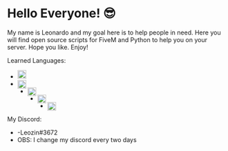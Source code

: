 # Hello Everyone! 😎

My name is Leonardo and my goal here is to help people in need. Here you will find open source scripts for FiveM and Python to help you on your server. Hope you like. Enjoy!

Learned Languages:
- <img src="https://upload.wikimedia.org/wikipedia/commons/thumb/0/0a/Python.svg/1200px-Python.svg.png" width="20vw" height="20vh">
- <img align="left" alt="JAVASCRIPT" src="https://upload.wikimedia.org/wikipedia/commons/thumb/9/99/Unofficial_JavaScript_logo_2.svg/1200px-Unofficial_JavaScript_logo_2.svg.png" width="20vw" height="20vh">
- <img align="left" alt="HTML 5" src="https://upload.wikimedia.org/wikipedia/commons/thumb/6/61/HTML5_logo_and_wordmark.svg/1200px-HTML5_logo_and_wordmark.svg.png" width="20vw" height="20vh">
- <img align="left" alt="CSS 3" src="https://upload.wikimedia.org/wikipedia/commons/thumb/d/d5/CSS3_logo_and_wordmark.svg/1200px-CSS3_logo_and_wordmark.svg.png" width="20vw" height="20vh">
- <img align="left" alt="LUA" src="https://upload.wikimedia.org/wikipedia/commons/thumb/c/cf/Lua-Logo.svg/1200px-Lua-Logo.svg.png" width="20vw" height="20vh">

My Discord:
- -Leozin#3672
- OBS: I change my discord every two days 
